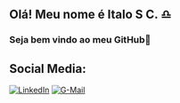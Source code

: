 
## Olá! Meu nome é Italo S C. ♎
### Seja bem vindo ao meu GitHub🤙



## Social Media:
[![LinkedIn](https://img.shields.io/badge/LinkedIn-0077B5?style=for-the-badge&logo=linkedin&logoColor=white)](https://www.linkedin.com/in/i-s-c/) [![G-Mail](https://img.shields.io/badge/Gmail-D14836?style=for-the-badge&logo=gmail&logoColor=white)](https://italosilva1418@gmail.com)

